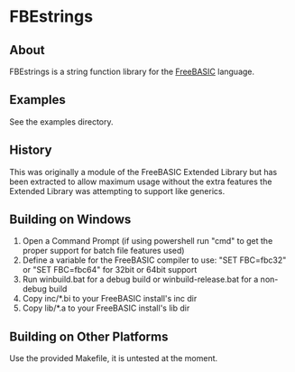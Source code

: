 # FBEstrings

## About
FBEstrings is a string function library for the [FreeBASIC](https://www.freebasic.net) language. 

## Examples
See the examples directory.

## History
This was originally a module of the FreeBASIC Extended Library but has been extracted to allow maximum usage without the extra features the Extended Library was attempting to support like generics.

## Building on Windows

1. Open a Command Prompt (if using powershell run "cmd" to get the proper support for batch file features used)
2. Define a variable for the FreeBASIC compiler to use: "SET FBC=fbc32" or "SET FBC=fbc64" for 32bit or 64bit support
3. Run winbuild.bat for a debug build or winbuild-release.bat for a non-debug build
4. Copy inc/*.bi to your FreeBASIC install's inc dir
5. Copy lib/*.a to your FreeBASIC install's lib dir

## Building on Other Platforms
Use the provided Makefile, it is untested at the moment.